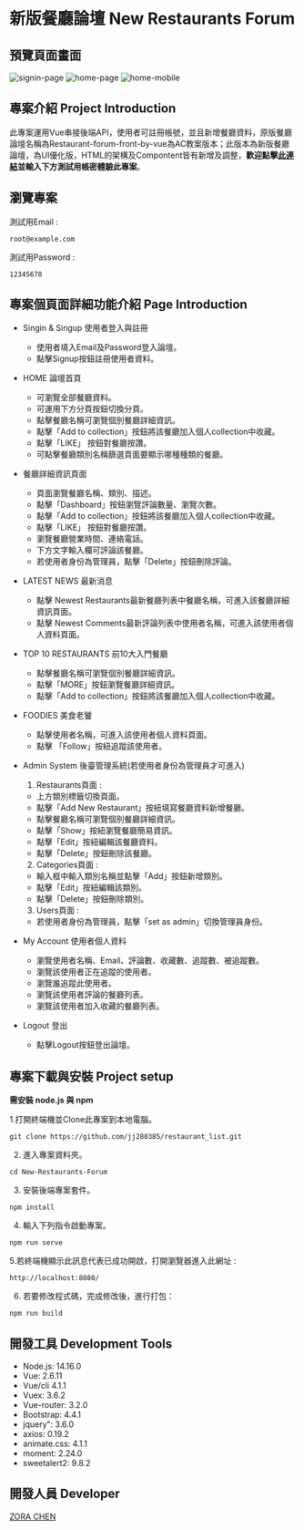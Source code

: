 # 新版餐廳論壇 New Restaurants Forum 
## 預覽頁面畫面
![signin-page](https://github.com/jj280385/New-Restaurants-Forum/blob/main/readme/signin-1440px.png)
![home-page](https://github.com/jj280385/New-Restaurants-Forum/blob/main/readme/2560px.jpg)
![home-mobile](https://github.com/jj280385/New-Restaurants-Forum/blob/main/readme/home-575px.png)

## 專案介紹 Project Introduction
此專案運用Vue串接後端API，使用者可註冊帳號，並且新增餐廳資料，原版餐廳論壇名稱為Restaurant-forum-front-by-vue為AC教案版本；此版本為新版餐廳論壇，為UI優化版，HTML的架構及Compontent皆有新增及調整，**歡迎點擊[此連結](https://jj280385.github.io/New-Restaurants-Forum/)並輸入下方測試用帳密體驗此專案**。

## 瀏覽專案 
測試用Email :
```
root@example.com
```

測試用Password :
```
12345678
```

## 專案個頁面詳細功能介紹 Page Introduction
* Singin & Singup 使用者登入與註冊
  - 使用者填入Email及Password登入論壇。
  - 點擊Signup按鈕註冊使用者資料。

* HOME 論壇首頁
  - 可瀏覽全部餐廳資料。
  - 可運用下方分頁按鈕切換分頁。
  - 點擊餐廳名稱可瀏覽個別餐廳詳細資訊。
  - 點擊「Add to collection」按鈕將該餐廳加入個人collection中收藏。
  - 點擊「LIKE」 按鈕對餐廳按讚。
  - 可點擊餐廳類別名稱篩選頁面要顯示哪種種類的餐廳。

 * 餐廳詳細資訊頁面
   - 頁面瀏覽餐廳名稱、類別、描述。
   - 點擊「Dashboard」按鈕瀏覽評論數量、瀏覽次數。
   - 點擊「Add to collection」按鈕將該餐廳加入個人collection中收藏。
   - 點擊「LIKE」 按鈕對餐廳按讚。
   - 瀏覽餐廳營業時間、連絡電話。
   - 下方文字輸入欄可評論該餐廳。
   - 若使用者身份為管理員，點擊「Delete」按鈕刪除評論。

 * LATEST NEWS 最新消息
    - 點擊 Newest Restaurants最新餐廳列表中餐廳名稱，可進入該餐廳詳細資訊頁面。
    - 點擊 Newest Comments最新評論列表中使用者名稱，可進入該使用者個人資料頁面。
 
 * TOP 10 RESTAURANTS 前10大入門餐廳
   - 點擊餐廳名稱可瀏覽個別餐廳詳細資訊。
   - 點擊「MORE」按鈕瀏覽餐廳詳細資訊。
   - 點擊「Add to collection」按鈕將該餐廳加入個人collection中收藏。

* FOODIES 美食老饕
   - 點擊使用者名稱，可進入該使用者個人資料頁面。
   - 點擊 「Follow」按紐追蹤該使用者。

* Admin System 後臺管理系統(若使用者身份為管理員才可進入)
  1. Restaurants頁面 :
  - 上方類別標籤切換頁面。
  - 點擊「Add New Restaurant」按紐填寫餐廳資料新增餐廳。
  - 點擊餐廳名稱可瀏覽個別餐廳詳細資訊。
  - 點擊「Show」按紐瀏覽餐廳簡易資訊。
  - 點擊「Edit」按紐編輯該餐廳資料。
  - 點擊「Delete」按鈕刪除該餐廳。
  2. Categories頁面 :
  - 輸入框中輸入類別名稱並點擊「Add」按鈕新增類別。
  - 點擊「Edit」按紐編輯該類別。
  - 點擊「Delete」按鈕刪除類別。
  3. Users頁面 :
  - 若使用者身份為管理員，點擊「set as admin」切換管理員身份。

* My Account 使用者個人資料
  - 瀏覽使用者名稱、Email、評論數、收藏數、追蹤數、被追蹤數。
  - 瀏覽該使用者正在追蹤的使用者。
  - 瀏覽誰追蹤此使用者。
  - 瀏覽該使用者評論的餐廳列表。
  - 瀏覽該使用者加入收藏的餐廳列表。
 
 * Logout 登出
   - 點擊Logout按鈕登出論壇。

## 專案下載與安裝 Project setup
**需安裝 node.js 與 npm**

1.打開終端機並Clone此專案到本地電腦。
```
git clone https://github.com/jj280385/restaurant_list.git
```
2. 進入專案資料夾。
```
cd New-Restaurants-Forum
```
3. 安裝後端專案套件。
```
npm install
```
4. 輸入下列指令啟動專案。
```
npm run serve
```
5.若終端機顯示此訊息代表已成功開啟，打開瀏覽器進入此網址 :
```
http://localhost:8080/
```
6. 若要修改程式碼，完成修改後，進行打包：
```
npm run build
```

## 開發工具 Development Tools
- Node.js: 14.16.0
- Vue: 2.6.11
- Vue/cli 4.1.1
- Vuex: 3.6.2
- Vue-router: 3.2.0
- Bootstrap: 4.4.1
- jquery": 3.6.0
- axios: 0.19.2
- animate.css: 4.1.1
- moment: 2.24.0
- sweetalert2: 9.8.2

## 開發人員 Developer
[ZORA CHEN](https://github.com/jj280385)
